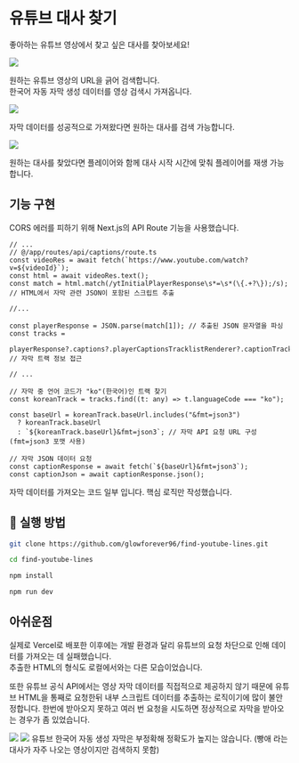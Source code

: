 # 유튜브 대사 찾기

좋아하는 유튜브 영상에서 찾고 싶은 대사를 찾아보세요!

![](https://velog.velcdn.com/images/boyfromthewell/post/c4b41db0-e01c-477b-88b5-e5ed85235dae/image.png)

원하는 유튜브 영상의 URL을 긁어 검색합니다.</br>
한국어 자동 자막 생성 데이터를 영상 검색시 가져옵니다.

![](https://velog.velcdn.com/images/boyfromthewell/post/9e30930c-14a9-43d8-a0f2-e52cd8059a53/image.png)

자막 데이터를 성공적으로 가져왔다면 원하는 대사를 검색 가능합니다.</br>

![](https://velog.velcdn.com/images/boyfromthewell/post/172bf017-732b-487e-9a9b-6858728f30f4/image.png)

원하는 대사를 찾았다면 플레이어와 함께 대사 시작 시간에 맞춰 플레이어를 재생 가능합니다.

## 기능 구현

CORS 에러를 피하기 위해 Next.js의 API Route 기능을 사용했습니다.

```tsx
// ...
// @/app/routes/api/captions/route.ts
const videoRes = await fetch(`https://www.youtube.com/watch?v=${videoId}`);
const html = await videoRes.text();
const match = html.match(/ytInitialPlayerResponse\s*=\s*(\{.+?\});/s); // HTML에서 자막 관련 JSON이 포함된 스크립트 추출

//...

const playerResponse = JSON.parse(match[1]); // 추출된 JSON 문자열을 파싱
const tracks =
  playerResponse?.captions?.playerCaptionsTracklistRenderer?.captionTracks; // 자막 트랙 정보 접근

// ...

// 자막 중 언어 코드가 "ko"(한국어)인 트랙 찾기
const koreanTrack = tracks.find((t: any) => t.languageCode === "ko");

const baseUrl = koreanTrack.baseUrl.includes("&fmt=json3")
  ? koreanTrack.baseUrl
  : `${koreanTrack.baseUrl}&fmt=json3`; // 자막 API 요청 URL 구성 (fmt=json3 포맷 사용)

// 자막 JSON 데이터 요청
const captionResponse = await fetch(`${baseUrl}&fmt=json3`);
const captionJson = await captionResponse.json();
```

자막 데이터를 가져오는 코드 일부 입니다. 핵심 로직만 작성했습니다.

## 🚀 실행 방법

```bash
git clone https://github.com/glowforever96/find-youtube-lines.git

cd find-youtube-lines

npm install

npm run dev
```

## 아쉬운점

실제로 Vercel로 배포한 이후에는 개발 환경과 달리 유튜브의 요청 차단으로 인해 데이터를 가져오는 데 실패했습니다.<br/>
추출한 HTML의 형식도 로컬에서와는 다른 모습이었습니다.

또한 유튜브 공식 API에서는 영상 자막 데이터를 직접적으로 제공하지 않기 때문에 유튜브 HTML을 통째로 요청한뒤 내부 스크립트 데이터를 추출하는 로직이기에 많이 불안정합니다. 한번에 받아오지 못하고 여러 번 요청을 시도하면 정상적으로 자막을 받아오는 경우가 좀 있었습니다.

![](https://velog.velcdn.com/images/boyfromthewell/post/451dd644-6aeb-4e17-b814-88804d206eee/image.png)
![](https://velog.velcdn.com/images/boyfromthewell/post/d956f15b-d4d6-42f8-b550-e8a3db773203/image.png)
유튜브 한국어 자동 생성 자막은 부정확해 정확도가 높지는 않습니다. (빵애 라는 대사가 자주 나오는 영상이지만 검색하지 못함)
